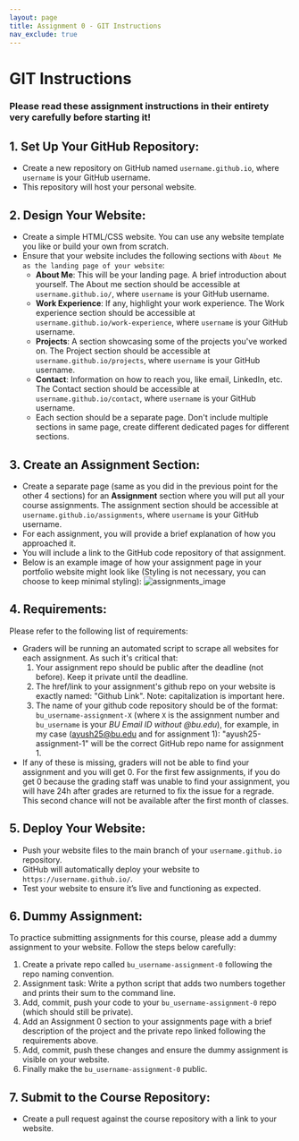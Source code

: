 ```yaml
---
layout: page
title: Assignment 0 - GIT Instructions
nav_exclude: true
---
```


# GIT Instructions
### Please read these assignment instructions in their entirety very carefully before starting it!
## 1. Set Up Your GitHub Repository:
- Create a new repository on GitHub named `username.github.io`, where `username` is your GitHub username.
- This repository will host your personal website.

## 2. Design Your Website:
- Create a simple HTML/CSS website. You can use any website template you like or build your own from scratch.
- Ensure that your website includes the following sections with `About Me as the landing page of your website`:
  - **About Me**: This will be your landing page. A brief introduction about yourself. The About me section should be accessible at `username.github.io/`, where `username` is your GitHub username.
  - **Work Experience**: If any, highlight your work experience. The Work experience section should be accessible at `username.github.io/work-experience`, where `username` is your GitHub username.
  - **Projects**: A section showcasing some of the projects you've worked on. The Project section should be accessible at `username.github.io/projects`, where `username` is your GitHub username.
  - **Contact**: Information on how to reach you, like email, LinkedIn, etc. The Contact section should be accessible at `username.github.io/contact`, where `username` is your GitHub username.
  - Each section should be a separate page. Don't include multiple sections in same page, create different dedicated pages for different sections.

## 3. Create an Assignment Section:
- Create a separate page (same as you did in the previous point for the other 4 sections) for an **Assignment** section where you will put all your course assignments. The assignment section should be accessible at `username.github.io/assignments`, where `username` is your GitHub username.
- For each assignment, you will provide a brief explanation of how you approached it.
- You will include a link to the GitHub code repository of that assignment.
- Below is an example image of how your assignment page in your portfolio website might look like (Styling is not necessary, you can choose to keep minimal styling):
![assignments_image](../../assets/images/hw1-image.png)

## 4. Requirements:
Please refer to the following list of requirements:
- Graders will be running an automated script to scrape all websites for each assignment. As such it's critical that:
  1. Your assignment repo should be public after the deadline (not before). Keep it private until the deadline.
  2. The href/link to your assignment's github repo on your website is exactly named: "Github Link". Note: capitalization is important here.
  3. The name of your github code repository should be of the format: `bu_username-assignment-X` (where `X` is the assignment number and `bu_username` is your *BU Email ID without @bu.edu*), for example, in my case (ayush25@bu.edu and for assignment 1): "ayush25-assignment-1" will be the correct GitHub repo name for assignment 1.
-  If any of these is missing, graders will not be able to find your assignment and you will get 0. For the first few assignments, if you do get 0 because the grading staff was unable to find your assignment, you will have 24h after grades are returned to fix the issue for a regrade. This second chance will not be available after the first month of classes.

## 5. Deploy Your Website:
- Push your website files to the main branch of your `username.github.io` repository.
- GitHub will automatically deploy your website to `https://username.github.io/`.
- Test your website to ensure it’s live and functioning as expected.

## 6. Dummy Assignment:
To practice submitting assignments for this course, please add a dummy assignment to your website. Follow the steps below carefully:
  1. Create a private repo called `bu_username-assignment-0` following the repo naming convention.
  2. Assignment task: Write a python script that adds two numbers together and prints their sum to the command line.
  3. Add, commit, push your code to your `bu_username-assignment-0` repo (which should still be private).
  4. Add an Assignment 0 section to your assignments page with a brief description of the project and the private repo linked following the requirements above.
  5. Add, commit, push these changes and ensure the dummy assignment is visible on your website.
  6. Finally make the `bu_username-assignment-0` public.

## 7. Submit to the Course Repository:
- Create a pull request against the course repository with a link to your website.